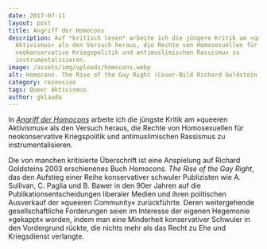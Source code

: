 ```yaml
---
date: 2017-07-11
layout: post
title: Angriff der Homocons
description: Auf *kritisch lesen* arbeite ich die jüngere Kritik am »queeren
  Aktivismus« als den Versuch heraus, die Rechte von Homosexuellen für
  neokonservative Kriegspolitik und antimuslimischen Rassismus zu
  instrumentalisieren.
image: /assets/img/uploads/homocons.webp
alt: Homocons. The Rise of the Gay Right (Cover-Bild Richard Goldstein, 2003)
category: rezension
tags: Queer Aktivismus
author: gklauda
---
```

In *[Angriff der Homocons](https://kritisch-lesen.de/rezension/angriff-der-homocons)* arbeite ich die jüngste Kritik am »queeren Aktivismus« als den Versuch heraus, die Rechte von Homosexuellen für neokonservative Kriegspolitik und antimuslimischen Rassismus zu instrumentalisieren.

Die von manchen kritisierte Überschrift ist eine Anspielung auf Richard Goldsteins 2003 erschienenes Buch *Homocons. The Rise of the Gay Right*, das den Aufstieg einer Reihe konservativer schwuler Publizisten wie A. Sullivan, C. Paglia und B. Bawer in den 90er Jahren auf die Publikationsentscheidungen liberaler Medien und ihren politischen Ausverkauf der »queeren Community« zurückführte. Deren weitergehende gesellschaftliche Forderungen seien im Interesse der eigenen Hegemonie »gekappt« worden, indem man eine Minderheit konservativer Schwuler in den Vordergrund rückte, die nichts mehr als das Recht zu Ehe und Kriegsdienst verlangte.